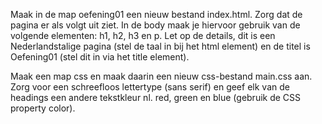 Maak in de map oefening01 een nieuw bestand index.html. Zorg dat de pagina er als volgt uit ziet. In de body maak je hiervoor gebruik van de volgende elementen: h1, h2, h3 en p. Let op de details, dit is een Nederlandstalige pagina (stel de taal in bij het html element) en de titel is Oefening01 (stel dit in via het title element).

Maak een map css en maak daarin een nieuw css-bestand main.css aan. Zorg voor een schreefloos lettertype (sans serif) en geef elk van de headings een andere tekstkleur nl. red, green en blue (gebruik de CSS property color).
